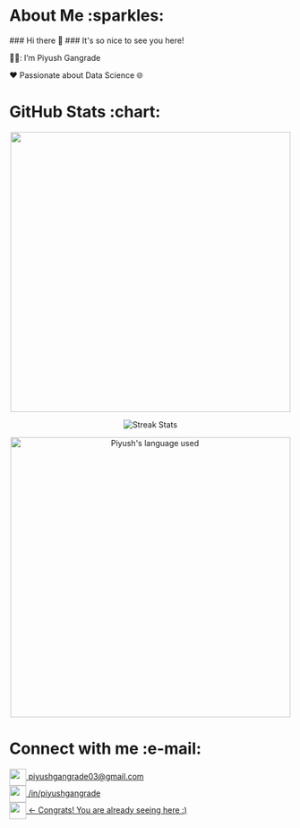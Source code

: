 <h1>About Me :sparkles: </h1>  
### Hi there 👋
### It's so nice to see you here! 



🙋‍♂️: I’m Piyush Gangrade 

:heart: Passionate about Data Science 🌐

<!--
**piyushgangrade/piyushgangrade** is a ✨ _special_ ✨ repository because its `README.md` (this file) appears on your GitHub profile.

Here are some ideas to get you started:

- 🔭 I’m currently working on ...
- 🌱 I’m currently learning ...
- 👯 I’m looking to collaborate on ...
- 🤔 I’m looking for help with ...
- 💬 Ask me about ...
- 📫 How to reach me: ...
- 😄 Pronouns: ...
- ⚡ Fun fact: ...
-->



<h1>GitHub Stats :chart: </h1>  

<p align="center">
<img src="https://github-readme-stats.vercel.app/api?username=piyushgangrade&show_icons=true&theme=buefy" width="500"> 

<p align="center">
<img alt="Streak Stats" src="https://github-readme-streak-stats.herokuapp.com?user=piyushgangrade&theme=buefy"/>

<p align="center">
<img alt="Piyush's language used" src="https://github-readme-stats.vercel.app/api/top-langs/?username=piyushgangrade&layout=compact&langs_count=8&theme=buefy" width=500/>
  
<h1>Connect with me :e-mail: </h1>  

<a href="mailto:piysuhgangrade03@gmail.com" target="_blank"><img align="center" src="https://github.com/gauravghongde/social-icons/blob/master/PNG/Color/Gmail.png?raw=true" alt="" height="30" /> piyushgangrade03@gmail.com</a><br> 
<a href="https://www.linkedin.com/in/piyushgangrade/" target="_blank"><img align="center" src="https://github.com/gauravghongde/social-icons/blob/master/PNG/Color/LinkedIN.png?raw=true" alt="" height="30" /> /in/piyushgangrade</a><br> 
<a href="https://github.com/piyushgangrade" target="_blank"><img align="center" src="https://github.com/gauravghongde/social-icons/blob/master/PNG/Black/Github_black.png?raw=true" alt="" height="30" /> <- Congrats! You are already seeing here :)</a>
